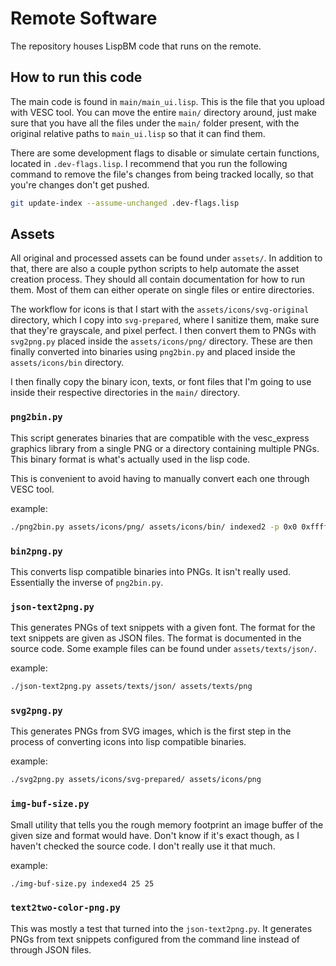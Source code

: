 # Remote Software

The repository houses LispBM code that runs on the remote.

## How to run this code

The main code is found in `main/main_ui.lisp`. This is the file that you upload
with VESC tool. You can move the entire `main/` directory around, just make sure
that you have all the files under the `main/` folder present, with the original
relative paths to `main_ui.lisp` so that it can find them.

There are some development flags to disable or simulate certain functions,
located in `.dev-flags.lisp`. I recommend that you run the following command to
remove the file's changes from being tracked locally, so that you're changes
don't get pushed.

```bash
git update-index --assume-unchanged .dev-flags.lisp
```

## Assets

All original and processed assets can be found under `assets/`.
In addition to that, there are also a couple python scripts to help automate the
asset creation process. They should all contain documentation for how to run them.
Most of them can either operate on single files or entire directories.

The workflow for icons is that I start with the `assets/icons/svg-original`
directory, which I copy into `svg-prepared`, where I sanitize them, make sure
that they're grayscale, and pixel perfect.
I then convert them to PNGs with `svg2png.py` placed inside the `assets/icons/png/`
directory.
These are then finally converted into binaries using `png2bin.py` and placed
inside the `assets/icons/bin` directory.

I then finally copy the binary icon, texts, or font files that I'm going to use
inside their respective directories in the `main/` directory.

### `png2bin.py`

This script generates binaries that are compatible with the vesc_express
graphics library from a single PNG or a directory containing multiple PNGs.
This binary format is what's actually used in the lisp code.

This is convenient to avoid having to manually convert each one through VESC tool.

example:

```bash
./png2bin.py assets/icons/png/ assets/icons/bin/ indexed2 -p 0x0 0xffffff
```

### `bin2png.py`

This converts lisp compatible binaries into PNGs. It isn't really used.
Essentially the inverse of `png2bin.py`.

### `json-text2png.py`

This generates PNGs of text snippets with a given font.
The format for the text snippets are given as JSON files. The format is
documented in the source code.
Some example files can be found under `assets/texts/json/`.

example:

```bash
./json-text2png.py assets/texts/json/ assets/texts/png
```

### `svg2png.py`

This generates PNGs from SVG images, which is the first step in the process of
converting icons into lisp compatible binaries.

example:

```bash
./svg2png.py assets/icons/svg-prepared/ assets/icons/png
```

### `img-buf-size.py`

Small utility that tells you the rough memory footprint an image buffer of the
given size and format would have. Don't know if it's exact though, as I haven't
checked the source code. I don't really use it that much.

example:

```bash
./img-buf-size.py indexed4 25 25
```

### `text2two-color-png.py`

This was mostly a test that turned into the `json-text2png.py`. It generates
PNGs from text snippets configured from the command line instead of through JSON
files.
